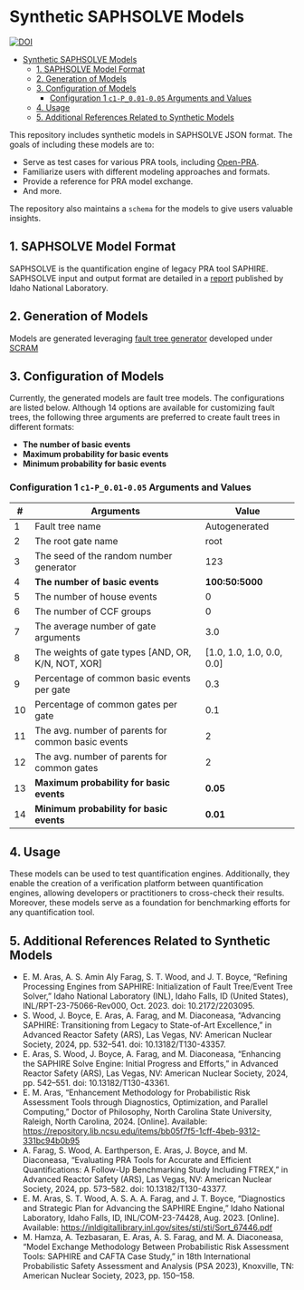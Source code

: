 # Synthetic SAPHSOLVE Models 
[![DOI](https://zenodo.org/badge/DOI/10.5281/zenodo.13996735.svg)](https://doi.org/10.5281/zenodo.13996736)

<!-- TOC -->
* [Synthetic SAPHSOLVE Models](#synthetic-saphsolve-models-)
  * [1. SAPHSOLVE Model Format](#1-saphsolve-model-format)
  * [2. Generation of Models](#2-generation-of-models)
  * [3. Configuration of Models](#3-configuration-of-models)
    * [Configuration 1 `c1-P_0.01-0.05` Arguments and Values](#configuration-1-c1-p_001-005-arguments-and-values)
  * [4. Usage](#4-usage)
  * [5. Additional References Related to Synthetic Models](#5-additional-references-related-to-synthetic-models)
<!-- TOC -->



This repository includes synthetic models in SAPHSOLVE JSON format. The goals of including these models are to:

- Serve as test cases for various PRA tools, including [Open-PRA](https://github.com/openpra-org/openpra-monorepo).
- Familiarize users with different modeling approaches and formats.
- Provide a reference for PRA model exchange.
- And more.

The repository also maintains a `schema` for the models to give users valuable insights.

## 1. SAPHSOLVE Model Format
SAPHSOLVE is the quantification engine of legacy PRA tool SAPHIRE. SAPHSOLVE input and output format are detailed in a [report](https://www.osti.gov/biblio/2203095) published by Idaho National Laboratory.

## 2. Generation of Models
Models are generated leveraging [fault tree generator](https://github.com/rakhimov/scram/tree/develop/scripts)
developed under [SCRAM](https://github.com/rakhimov/scram)

## 3. Configuration of Models
Currently, the generated models are fault tree models. The configurations are listed below. Although 14 options are available for customizing fault trees, the following three arguments are preferred to create fault trees in different formats:

- **The number of basic events**
- **Maximum probability for basic events**
- **Minimum probability for basic events**


### Configuration 1 `c1-P_0.01-0.05` Arguments and Values

| #  | Arguments                                          | Value                     |
|----|----------------------------------------------------|---------------------------|
| 1  | Fault tree name                                    | Autogenerated             |
| 2  | The root gate name                                 | root                      |
| 3  | The seed of the random number generator            | 123                       |
| 4  | **The number of basic events**                     | **100:50:5000**           |
| 5  | The number of house events                         | 0                         |
| 6  | The number of CCF groups                           | 0                         |
| 7  | The average number of gate arguments               | 3.0                       |
| 8  | The weights of gate types [AND, OR, K/N, NOT, XOR] | [1.0, 1.0, 1.0, 0.0, 0.0] |
| 9  | Percentage of common basic events per gate         | 0.3                       |
| 10 | Percentage of common gates per gate                | 0.1                       |
| 11 | The avg. number of parents for common basic events | 2                         |
| 12 | The avg. number of parents for common gates        | 2                         |
| 13 | **Maximum probability for basic events**           | **0.05**                  |
| 14 | **Minimum probability for basic events**           | **0.01**                  |



## 4. Usage
These models can be used to test quantification engines. Additionally, they enable the creation of a verification platform between quantification engines, allowing developers or practitioners to cross-check their results. Moreover, these models serve as a foundation for benchmarking efforts for any quantification tool.


## 5. Additional References Related to Synthetic Models

- E. M. Aras, A. S. Amin Aly Farag, S. T. Wood, and J. T. Boyce, “Refining Processing Engines from SAPHIRE: Initialization of Fault Tree/Event Tree Solver,” Idaho National Laboratory (INL), Idaho Falls, ID (United States), INL/RPT-23-75066-Rev000, Oct. 2023. doi: 10.2172/2203095.
- S. Wood, J. Boyce, E. Aras, A. Farag, and M. Diaconeasa, “Advancing SAPHIRE: Transitioning from Legacy to State-of-Art Excellence,” in Advanced Reactor Safety (ARS), Las Vegas, NV: American Nuclear Society, 2024, pp. 532–541. doi: 10.13182/T130-43357.
- E. Aras, S. Wood, J. Boyce, A. Farag, and M. Diaconeasa, “Enhancing the SAPHIRE Solve Engine: Initial Progress and Efforts,” in Advanced Reactor Safety (ARS), Las Vegas, NV: American Nuclear Society, 2024, pp. 542–551. doi: 10.13182/T130-43361.
- E. M. Aras, “Enhancement Methodology for Probabilistic Risk Assessment Tools through Diagnostics, Optimization, and Parallel Computing,” Doctor of Philosophy, North Carolina State University, Raleigh, North Carolina, 2024. [Online]. Available: https://repository.lib.ncsu.edu/items/bb05f7f5-1cff-4beb-9312-331bc94b0b95
- A. Farag, S. Wood, A. Earthperson, E. Aras, J. Boyce, and M. Diaconeasa, “Evaluating PRA Tools for Accurate and Efficient Quantifications: A Follow-Up Benchmarking Study Including FTREX,” in Advanced Reactor Safety (ARS), Las Vegas, NV: American Nuclear Society, 2024, pp. 573–582. doi: 10.13182/T130-43377.
- E. M. Aras, S. T. Wood, A. S. A. A. Farag, and J. T. Boyce, “Diagnostics and Strategic Plan for Advancing the SAPHIRE Engine,” Idaho National Laboratory, Idaho Falls, ID, INL/COM-23-74428, Aug. 2023. [Online]. Available: https://inldigitallibrary.inl.gov/sites/sti/sti/Sort_67446.pdf
- M. Hamza, A. Tezbasaran, E. Aras, A. S. Farag, and M. A. Diaconeasa, “Model Exchange Methodology Between Probabilistic Risk Assessment Tools: SAPHIRE and CAFTA Case Study,” in 18th International Probabilistic Safety Assessment and Analysis (PSA 2023), Knoxville, TN: American Nuclear Society, 2023, pp. 150–158.




